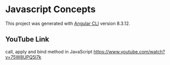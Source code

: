 # Javascript Concepts

This project was generated with [Angular CLI](https://github.com/angular/angular-cli) version 8.3.12.

## YouTube Link
call, apply and bind method in JavaScript
https://www.youtube.com/watch?v=75W8UPQ5l7k
